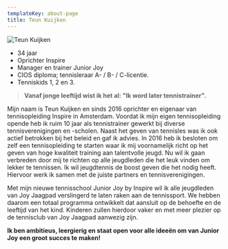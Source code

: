 ```yaml
---
templateKey: about-page
title: Teun Kuijken
---
```

![](https://res.cloudinary.com/junior-joy/image/upload/v1577894223/teun_ffehbw.png "Teun Kuijken ")

* 34 jaar  
* Oprichter Inspire
* Manager en trainer Junior Joy
* CIOS diploma; tennisleraar A- / B- / C-licentie.
* Tenniskids 1, 2 en 3.

> **Vanaf jonge leeftijd wist ik het al: "Ik word later tennistrainer".**

Mijn naam is Teun Kuijken en sinds 2016 oprichter en eigenaar van tennisopleiding Inspire in Amsterdam. Voordat ik mijn eigen tennisopleiding opende heb ik ruim 10 jaar als tennistrainer gewerkt bij diverse tennisverenigingen en -scholen. Naast het geven van tennisles was ik ook actief betrokken bij het beleid en gaf ik advies. In 2016 heb ik besloten om zelf een tennisopleiding te starten waar ik mij voornamelijk richt op het geven van hoge kwaliteit training aan talentvolle jeugd. Nu wil ik gaan verbreden door mij te richten op alle jeugdleden die het leuk vinden om lekker te tennissen. Ik wil jeugdtennis de boost geven die het nodig heeft. Hiervoor werk ik samen met de juiste partners en tennisverenigingen.

Met mijn nieuwe tennisschool Junior Joy by Inspire wil ik alle jeugdleden van Joy Jaagpad verslingerd te laten raken aan de tennissport. We hebben daarom een totaal programma ontwikkelt dat aansluit op de behoefte en de leeftijd van het kind. Kinderen zullen hierdoor vaker en met meer plezier op de tennisclub van Joy Jaagpad aanwezig zijn.

**Ik ben ambitieus, leergierig en staat open voor alle ideeën om van Junior Joy een groot succes te maken!**
